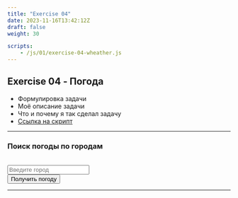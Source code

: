 ```yaml
---
title: "Exercise 04"
date: 2023-11-16T13:42:12Z
draft: false
weight: 30

scripts:
    - /js/01/exercise-04-wheather.js
---
```



## Exercise 04 - Погода

* Формулировка задачи
* Моё описание задачи
* Что и почему я так сделал задачу
* [Ссылка на скрипт](/js/01/exercise-04-wheather.js)

---
<h3>Поиск погоды по городам</h3>
<br>
<input type="text" id="city-input" placeholder="Введите город">
<br>
<button class="button button-success" onclick="loadWeather()">Получить погоду</button>
<br>
<div id="weather" class="panel panel-notice" style="display: none"></div>

---
